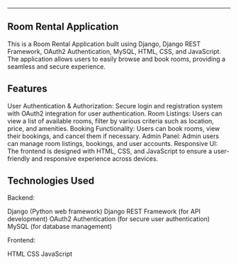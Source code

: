 ---------------------------
  Room Rental Application
---------------------------

This is a Room Rental Application built using Django, Django REST Framework, OAuth2 Authentication, MySQL, HTML, CSS, and JavaScript. The application allows users to easily browse and book rooms, providing a seamless and secure experience.


Features
---------
User Authentication & Authorization: Secure login and registration system with OAuth2 integration for user authentication.
Room Listings: Users can view a list of available rooms, filter by various criteria such as location, price, and amenities.
Booking Functionality: Users can book rooms, view their bookings, and cancel them if necessary.
Admin Panel: Admin users can manage room listings, bookings, and user accounts.
Responsive UI: The frontend is designed with HTML, CSS, and JavaScript to ensure a user-friendly and responsive experience across devices.


Technologies Used
-----------------

Backend:

Django (Python web framework)
Django REST Framework (for API development)
OAuth2 Authentication (for secure user authentication)
MySQL (for database management)

Frontend:

HTML
CSS
JavaScript
